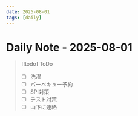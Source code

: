 ```yaml
---
date: 2025-08-01
tags: [daily]
---
```


# Daily Note - 2025-08-01

> [!todo] ToDo
> - [ ] 洗濯
> - [ ] バーベキュー予約
> - [ ] SPI対策
> - [ ] テスト対策
> - [ ] 山下に連絡
